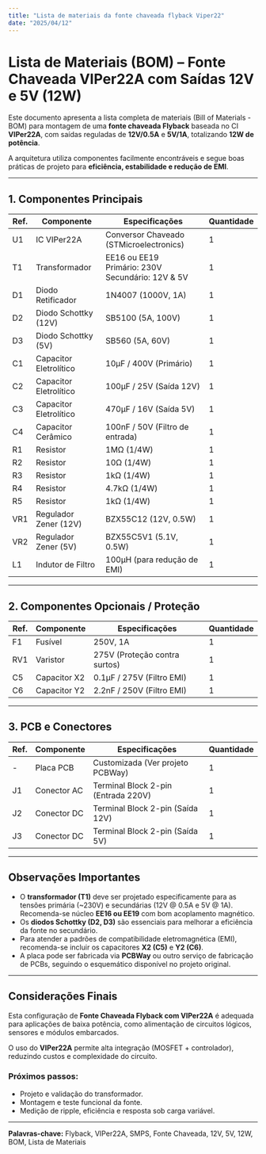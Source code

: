 ```yaml
---
title: "Lista de materiais da fonte chaveada flyback Viper22"
date: "2025/04/12"
---
```

 

# Lista de Materiais (BOM) – Fonte Chaveada VIPer22A com Saídas 12V e 5V (12W)

Este documento apresenta a lista completa de materiais (Bill of Materials - BOM) para montagem de uma **fonte chaveada Flyback** baseada no CI **VIPer22A**, com saídas reguladas de **12V/0.5A** e **5V/1A**, totalizando **12W de potência**.

A arquitetura utiliza componentes facilmente encontráveis e segue boas práticas de projeto para **eficiência, estabilidade e redução de EMI**.

---

## 1. Componentes Principais

| Ref. | Componente             | Especificações                         | Quantidade |
|------|------------------------|----------------------------------------|------------|
| U1   | IC VIPer22A            | Conversor Chaveado (STMicroelectronics)| 1          |
| T1   | Transformador          | EE16 ou EE19<br>Primário: 230V<br>Secundário: 12V & 5V | 1 |
| D1   | Diodo Retificador      | 1N4007 (1000V, 1A)                    | 1          |
| D2   | Diodo Schottky (12V)   | SB5100 (5A, 100V)                     | 1          |
| D3   | Diodo Schottky (5V)    | SB560 (5A, 60V)                       | 1          |
| C1   | Capacitor Eletrolítico | 10µF / 400V (Primário)                | 1          |
| C2   | Capacitor Eletrolítico | 100µF / 25V (Saída 12V)               | 1          |
| C3   | Capacitor Eletrolítico | 470µF / 16V (Saída 5V)                | 1          |
| C4   | Capacitor Cerâmico     | 100nF / 50V (Filtro de entrada)       | 1          |
| R1   | Resistor               | 1MΩ (1/4W)                            | 1          |
| R2   | Resistor               | 10Ω (1/4W)                            | 1          |
| R3   | Resistor               | 1kΩ (1/4W)                            | 1          |
| R4   | Resistor               | 4.7kΩ (1/4W)                          | 1          |
| R5   | Resistor               | 1kΩ (1/4W)                            | 1          |
| VR1  | Regulador Zener (12V)  | BZX55C12 (12V, 0.5W)                  | 1          |
| VR2  | Regulador Zener (5V)   | BZX55C5V1 (5.1V, 0.5W)                | 1          |
| L1   | Indutor de Filtro      | 100µH (para redução de EMI)           | 1          |

---

## 2. Componentes Opcionais / Proteção

| Ref. | Componente         | Especificações                         | Quantidade |
|------|--------------------|----------------------------------------|------------|
| F1   | Fusível            | 250V, 1A                              | 1          |
| RV1  | Varistor           | 275V (Proteção contra surtos)         | 1          |
| C5   | Capacitor X2       | 0.1µF / 275V (Filtro EMI)             | 1          |
| C6   | Capacitor Y2       | 2.2nF / 250V (Filtro EMI)             | 1          |

---

## 3. PCB e Conectores

| Ref. | Componente               | Especificações                             | Quantidade |
|------|--------------------------|--------------------------------------------|------------|
| -    | Placa PCB                | Customizada (Ver projeto PCBWay)           | 1          |
| J1   | Conector AC              | Terminal Block 2-pin (Entrada 220V)        | 1          |
| J2   | Conector DC              | Terminal Block 2-pin (Saída 12V)           | 1          |
| J3   | Conector DC              | Terminal Block 2-pin (Saída 5V)            | 1          |

---

## Observações Importantes

- O **transformador (T1)** deve ser projetado especificamente para as tensões primária (~230V) e secundárias (12V @ 0.5A e 5V @ 1A). Recomenda-se núcleo **EE16 ou EE19** com bom acoplamento magnético.
- Os **diodos Schottky (D2, D3)** são essenciais para melhorar a eficiência da fonte no secundário.
- Para atender a padrões de compatibilidade eletromagnética (EMI), recomenda-se incluir os capacitores **X2 (C5)** e **Y2 (C6)**.
- A placa pode ser fabricada via **PCBWay** ou outro serviço de fabricação de PCBs, seguindo o esquemático disponível no projeto original.

---

## Considerações Finais

Esta configuração de **Fonte Chaveada Flyback com VIPer22A** é adequada para aplicações de baixa potência, como alimentação de circuitos lógicos, sensores e módulos embarcados.

O uso do **VIPer22A** permite alta integração (MOSFET + controlador), reduzindo custos e complexidade do circuito.

### Próximos passos:
- Projeto e validação do transformador.
- Montagem e teste funcional da fonte.
- Medição de ripple, eficiência e resposta sob carga variável.

---

**Palavras-chave:** Flyback, VIPer22A, SMPS, Fonte Chaveada, 12V, 5V, 12W, BOM, Lista de Materiais  
